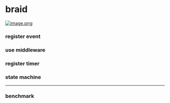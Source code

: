 # braid

[![image.png](https://i.postimg.cc/MGs0hDTP/image.png)](https://postimg.cc/jW7JfyyP)

### register event

### use middleware

### register timer

### state machine


---

### benchmark